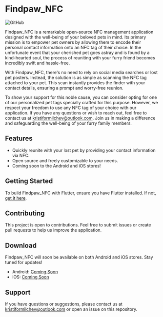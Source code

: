 # Findpaw_NFC

![GitHub](https://img.shields.io/github/license/yourusername/findpaw_nfc)

Findpaw_NFC is a remarkable open-source NFC management application designed with the well-being of your beloved pets in mind. Its primary mission is to empower pet owners by allowing them to encode their personal contact information onto an NFC tag of their choice. In the unfortunate event that your cherished pet goes astray and is found by a kind-hearted soul, the process of reuniting with your furry friend becomes incredibly swift and hassle-free.

With Findpaw_NFC, there's no need to rely on social media searches or lost pet posters. Instead, the solution is as simple as scanning the NFC tag attached to your pet. This scan instantly provides the finder with your contact details, ensuring a prompt and worry-free reunion.

To show your support for this noble cause, you can consider opting for one of our personalized pet tags specially crafted for this purpose. However, we respect your freedom to use any NFC tag of your choice with our application. If you have any questions or wish to reach out, feel free to contact us at kristiformilchev@outlook.com. Join us in making a difference and safeguarding the well-being of your furry family members.

## Features

- Quickly reunite with your lost pet by providing your contact information via NFC.
- Open source and freely customizable to your needs.
- Coming soon to the Android and iOS stores!

## Getting Started

To build Findpaw_NFC with Flutter, ensure you have Flutter installed. If not, [get it here](https://flutter.dev/docs/get-started/install).

## Contributing

This project is open to contributions. Feel free to submit issues or create pull requests to help us improve the application.

## Download

Findpaw_NFC will soon be available on both Android and iOS stores. Stay tuned for updates!

- Android: [Coming Soon](https://play.google.com/store)
- iOS: [Coming Soon](https://apps.apple.com/us/app/findpaw-nfc/id1234567890)

## Support

If you have questions or suggestions, please contact us at kristiformilchev@outlook.com or open an issue on this repository.
